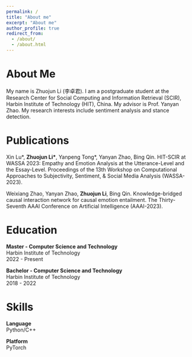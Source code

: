 ```yaml
---
permalink: /
title: "About me"
excerpt: "About me"
author_profile: true
redirect_from: 
  - /about/
  - /about.html
---
```


About Me
======
My name is Zhuojun Li (李卓君). I am a postgraduate student at the Research Center for Social Computing and Information Retrieval (SCIR), Harbin Institute of Technology (HIT), China. My advisor is Prof. Yanyan Zhao. My research interests include sentiment analysis and stance detection.

Publications
======
Xin Lu*, **Zhuojun Li\***, Yanpeng Tong*, Yanyan Zhao, Bing Qin. HIT-SCIR at WASSA 2023: Empathy and Emotion Analysis at the Utterance-Level and the Essay-Level. Proceedings of the 13th Workshop on Computational Approaches to Subjectivity, Sentiment, & Social Media Analysis (WASSA-2023).  

Weixiang Zhao, Yanyan Zhao, **Zhuojun Li**, Bing Qin. Knowledge-bridged causal interaction network for causal emotion entailment. The Thirty-Seventh AAAI Conference on Artificial Intelligence (AAAI-2023).

Education
======
**Master - Computer Science and Technology**  
Harbin Institute of Technology  
2022 - Present  
  
**Bachelor - Computer Science and Technology**  
Harbin Institute of Technology  
2018 - 2022  

Skills
======
**Language**  
Python/C++  

**Platform**  
PyTorch  
